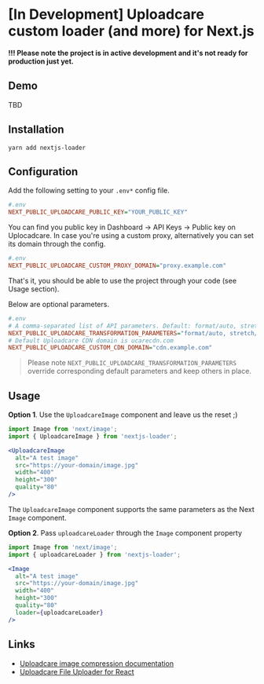 # [In Development] Uploadcare custom loader (and more) for Next.js

**!!! Please note the project is in active development and it's not ready for production just yet.**

## Demo

TBD

## Installation

```shell_script
yarn add nextjs-loader
```

## Configuration

Add the following setting to your `.env*` config file.

```ini
#.env
NEXT_PUBLIC_UPLOADCARE_PUBLIC_KEY="YOUR_PUBLIC_KEY"
```

You can find you public key in Dashboard -> API Keys -> Public key on Uplocadcare.
In case you're using a custom proxy, alternatively you can set its domain through the config.

```ini
#.env
NEXT_PUBLIC_UPLOADCARE_CUSTOM_PROXY_DOMAIN="proxy.example.com"
```

That's it, you should be able to use the project through your code (see Usage section).

Below are optional parameters.

```ini
#.env
# A comma-separated list of API parameters. Default: format/auto, stretch/off, progressive/yes
NEXT_PUBLIC_UPLOADCARE_TRANSFORMATION_PARAMETERS="format/auto, stretch/off, progressive/yes"
# Default Uploadcare CDN domain is ucarecdn.com
NEXT_PUBLIC_UPLOADCARE_CUSTOM_CDN_DOMAIN="cdn.example.com"
```

> Please note `NEXT_PUBLIC_UPLOADCARE_TRANSFORMATION_PARAMETERS` override corresponding default parameters and keep others in place.

## Usage

**Option 1**. Use the `UploadcareImage` component and leave us the reset ;)
```jsx
import Image from 'next/image';
import { UploadcareImage } from 'nextjs-loader';

<UploadcareImage
  alt="A test image"
  src="https://your-domain/image.jpg"
  width="400"
  height="300"
  quality="80"
/>
```
The `UploadcareImage` component supports the same parameters as the Next `Image` component.

**Option 2**. Pass `uploadcareLoader` through the `Image` component property
```jsx
import Image from 'next/image';
import { uploadcareLoader } from 'nextjs-loader';

<Image 
  alt="A test image"
  src="https://your-domain/image.jpg"
  width="400"
  height="300"
  quality="80"
  loader={uploadcareLoader}
/>
```

## Links

- [Uploadcare image compression documentation](https://uploadcare.com/docs/transformations/image/compression/)
- [Uploadcare File Uploader for React](https://github.com/uploadcare/react-widget)
